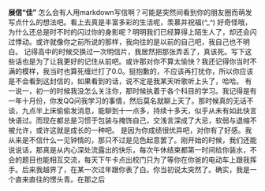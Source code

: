 __展信“佳”__
怎么会有人用markdown写信啊？可能是突然间看到你的朋友圈而萌发写点什么的想法吧。看上去真是丰富多彩的生活呢，羡慕并祝福(*^_^*)
好奇怪哦，为什么还总是时不时的闪过你的身影呢？明明我们已经算得上陌生人了，却还会闪过悸动。或许就像你之前所说的那样，我向往的是以前的自己吧，我自己也不明白。
记得高中的时候交换过一次明信片，我居然把那张弄丢了，真该死。写下这些话也是为了让我更好的记住从前吧。或许那对你不算太愉快？我还记得你当时不满的模样，我当时也算死缠烂打了0.0。挺抱歉的，不应该再打扰你，所以你应该是不会看到这封信的，如果看到的话，说不定是我某天听歌听上头了，哈哈。
有一说一，初一的时候我没怎么关注你，那时候执着于各个科目的学习。我记得是有一年十月份，你发QQ问我学习的事情，然后莫名就聊上天了。那时候真的无话不谈，九点半上床偷偷发消息，能聊到十一点多，持续十多天，似乎从未有如此快言快语过。而现在都总是习惯于包装与掩饰自己，交浅言深成了大忌，软弱与退缩不被允许，或许这就是成长的一种吧。
是因为你成绩很优异吧，对你有了好感。我从来是不信什么一见钟情的，那只不过是见色起意罢了。刚开始的时候，我们还能说说话，那真是从内心深处流露出的快乐，每次午休结束都第一时间给你装水，不会的题目也能相互交流，每天下午卡点出校门只为了等你在你爸的电动车上跟我挥手。后来我越界了，在某一次过年跟你表了白。你当初说太突然了。确实，我是一个直来直往的愣头青。在那之后